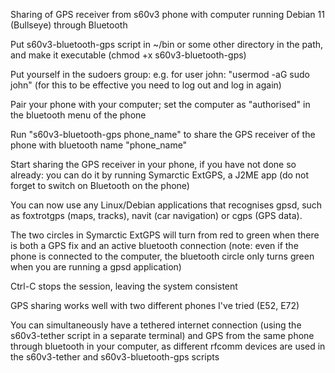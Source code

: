 Sharing of GPS receiver from s60v3 phone with computer running Debian 11 (Bullseye) through Bluetooth

Put s60v3-bluetooth-gps script in ~/bin or some other directory in the path, and make it executable (chmod +x s60v3-bluetooth-gps)

Put yourself in the sudoers group: e.g. for user john: "usermod -aG sudo john" (for this to be effective you need to log out and log in again)

Pair your phone with your computer; set the computer as "authorised" in the bluetooth menu of the phone

Run "s60v3-bluetooth-gps phone_name" to share the GPS receiver of the phone with bluetooth name "phone_name"

Start sharing the GPS receiver in your phone, if you have not done so already: you can do it by running Symarctic ExtGPS, a J2ME app (do not forget to switch on Bluetooth on the phone)

You can now use any Linux/Debian applications that recognises gpsd, such as foxtrotgps (maps, tracks), navit (car navigation) or cgps (GPS data).

The two circles in Symarctic ExtGPS will turn from red to green when there is both a GPS fix and an active bluetooth connection (note: even if the phone is connected to the computer, the bluetooth circle only turns green when you are running a gpsd application)

Ctrl-C stops the session, leaving the system consistent

GPS sharing works well with two different phones I've tried (E52, E72)

You can simultaneously have a tethered internet connection (using the s60v3-tether script in a separate terminal) and GPS from the same phone through bluetooth in your computer, as different rfcomm devices are used in the s60v3-tether and s60v3-bluetooth-gps scripts
